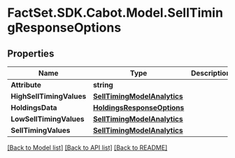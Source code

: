 # FactSet.SDK.Cabot.Model.SellTimingResponseOptions

## Properties

Name | Type | Description | Notes
------------ | ------------- | ------------- | -------------
**Attribute** | **string** |  | [optional] 
**HighSellTimingValues** | [**SellTimingModelAnalytics**](SellTimingModelAnalytics.md) |  | [optional] 
**HoldingsData** | [**HoldingsResponseOptions**](HoldingsResponseOptions.md) |  | [optional] 
**LowSellTimingValues** | [**SellTimingModelAnalytics**](SellTimingModelAnalytics.md) |  | [optional] 
**SellTimingValues** | [**SellTimingModelAnalytics**](SellTimingModelAnalytics.md) |  | [optional] 

[[Back to Model list]](../README.md#documentation-for-models) [[Back to API list]](../README.md#documentation-for-api-endpoints) [[Back to README]](../README.md)

